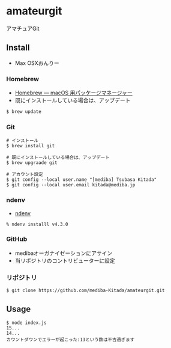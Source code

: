 amateurgit
====

アマチュアGit

## Install

- Max OSXおんりー

### Homebrew

- [Homebrew — macOS 用パッケージマネージャー](https://brew.sh/index_ja.html)
- 既にインストールしている場合は、アップデート

```zsh
$ brew update
```

### Git

```
# インストール
$ brew install git

# 既にインストールしている場合は、アップデート
$ brew upgraade git

# アカウント設定
$ git config --local user.name "[mediba] Tsubasa Kitada"
$ git config --local user.email kitada@mediba.jp
```

### ndenv

- [ndenv](https://github.com/riywo/ndenv)

```
% ndenv installl v4.3.0
```

### GitHub

- medibaオーガナイゼーションにアサイン
- 当リポジトリのコントリビューターに設定

### リポジトリ

```
$ git clone https://github.com/mediba-Kitada/amateurgit.git 
```

## Usage

```
$ node index.js
15...
14...
カウントダウンでエラーが起こった:13という数は不吉過ぎます
```
